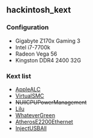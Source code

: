 ## hackintosh_kext

### Configuration
* Gigabyte Z170x Gaming 3
* Intel i7-7700k
* Radeon Vega 56
* Kingston DDR4 2400 32G


### Kext list
* [AppleALC](https://github.com/acidanthera/AppleALC)
* [VirtualSMC](https://github.com/acidanthera/VirtualSMC)
* ~~NUllCPUPowerManagement~~
* [Lilu](https://github.com/acidanthera/Lilu)
* [WhateverGreen](https://github.com/acidanthera/WhateverGreen)
* [AtherosE2200Ethernet](https://github.com/Mieze/AtherosE2200Ethernet)
* [InjectUSBAll](https://github.com/RehabMan/OS-X-USB-Inject-All)
